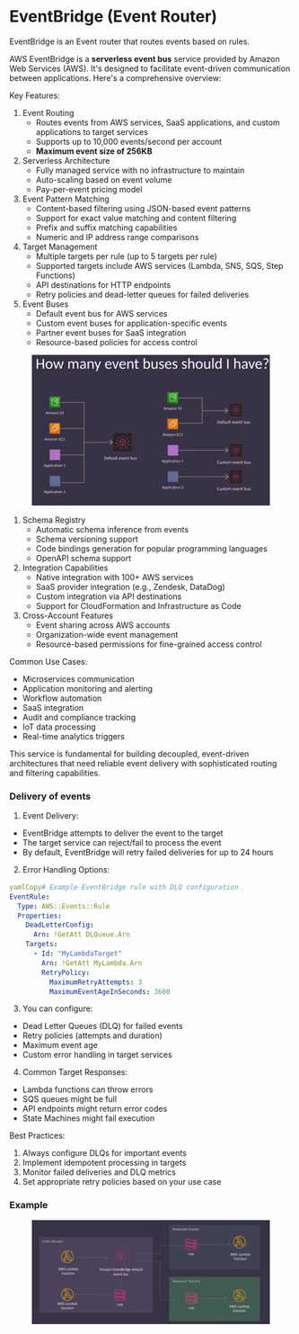 # EventBridge (Event Router)

EventBridge is an Event router that routes events based on rules.

AWS EventBridge is a **serverless event bus** service provided by Amazon Web Services (AWS). It's designed to facilitate event-driven communication between applications. Here's a comprehensive overview:

Key Features:

1. Event Routing
   * Routes events from AWS services, SaaS applications, and custom applications to target services
   * Supports up to 10,000 events/second per account
   * **Maximum event size of 256KB**
2. Serverless Architecture
   * Fully managed service with no infrastructure to maintain
   * Auto-scaling based on event volume
   * Pay-per-event pricing model
3. Event Pattern Matching
   * Content-based filtering using JSON-based event patterns
   * Support for exact value matching and content filtering
   * Prefix and suffix matching capabilities
   * Numeric and IP address range comparisons
4. Target Management
   * Multiple targets per rule (up to 5 targets per rule)
   * Supported targets include AWS services (Lambda, SNS, SQS, Step Functions)
   * API destinations for HTTP endpoints
   * Retry policies and dead-letter queues for failed deliveries
5. Event Buses
   * Default event bus for AWS services
   * Custom event buses for application-specific events
   * Partner event buses for SaaS integration
   * Resource-based policies for access control

<figure><img src="../../../../.gitbook/assets/image (1) (1) (1) (1) (1) (1) (1) (1) (1) (1) (1) (1) (1) (1) (1).png" alt=""><figcaption></figcaption></figure>

1. Schema Registry
   * Automatic schema inference from events
   * Schema versioning support
   * Code bindings generation for popular programming languages
   * OpenAPI schema support
2. Integration Capabilities
   * Native integration with 100+ AWS services
   * SaaS provider integration (e.g., Zendesk, DataDog)
   * Custom integration via API destinations
   * Support for CloudFormation and Infrastructure as Code
3. Cross-Account Features
   * Event sharing across AWS accounts
   * Organization-wide event management
   * Resource-based permissions for fine-grained access control

Common Use Cases:

* Microservices communication
* Application monitoring and alerting
* Workflow automation
* SaaS integration
* Audit and compliance tracking
* IoT data processing
* Real-time analytics triggers

This service is fundamental for building decoupled, event-driven architectures that need reliable event delivery with sophisticated routing and filtering capabilities.



### Delivery of events

1. Event Delivery:

* EventBridge attempts to deliver the event to the target
* The target service can reject/fail to process the event
* By default, EventBridge will retry failed deliveries for up to 24 hours

2. Error Handling Options:

```yaml
yamlCopy# Example EventBridge rule with DLQ configuration
EventRule:
  Type: AWS::Events::Rule
  Properties:
    DeadLetterConfig:
      Arn: !GetAtt DLQueue.Arn
    Targets:
      - Id: "MyLambdaTarget"
        Arn: !GetAtt MyLambda.Arn
        RetryPolicy:
          MaximumRetryAttempts: 3
          MaximumEventAgeInSeconds: 3600
```

3. You can configure:

* Dead Letter Queues (DLQ) for failed events
* Retry policies (attempts and duration)
* Maximum event age
* Custom error handling in target services

4. Common Target Responses:

* Lambda functions can throw errors
* SQS queues might be full
* API endpoints might return error codes
* State Machines might fail execution

Best Practices:

1. Always configure DLQs for important events
2. Implement idempotent processing in targets
3. Monitor failed deliveries and DLQ metrics
4. Set appropriate retry policies based on your use case



### Example

<figure><img src="../../../../.gitbook/assets/image (1) (1) (1) (1) (1) (1) (1) (1) (1) (1) (1) (1) (1) (1) (1) (1).png" alt=""><figcaption></figcaption></figure>
